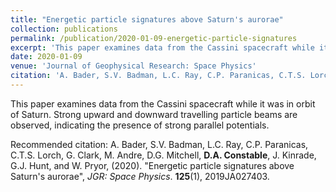 ```yaml
---
title: "Energetic particle signatures above Saturn's aurorae"
collection: publications
permalink: /publication/2020-01-09-energetic-particle-signatures
excerpt: 'This paper examines data from the Cassini spacecraft while it was in orbit of Saturn. Strong upward and downward travelling particle beams are observed, indicating the presence of strong parallel potentials.'
date: 2020-01-09
venue: 'Journal of Geophysical Research: Space Physics'
citation: 'A. Bader, S.V. Badman, L.C. Ray, C.P. Paranicas, C.T.S. Lorch, G. Clark, M. Andre, D.G. Mitchell, <b>D.A. Constable</b>, J. Kinrade, G.J. Hunt, and W. Pryor, (2020). "Energetic particle signatures above Saturn's aurorae" <i>JGR: Space Physics</i>. <b>125</b>(1), 2019JA027403.'
---
```

This paper examines data from the Cassini spacecraft while it was in orbit of Saturn. Strong upward and downward travelling particle beams are observed, indicating the presence of strong parallel potentials.

Recommended citation: A. Bader, S.V. Badman, L.C. Ray, C.P. Paranicas, C.T.S. Lorch, G. Clark, M. Andre, D.G. Mitchell, <b>D.A. Constable</b>, J. Kinrade, G.J. Hunt, and W. Pryor, (2020). "Energetic particle signatures above Saturn's aurorae", <i>JGR: Space Physics</i>. <b>125</b>(1), 2019JA027403.
